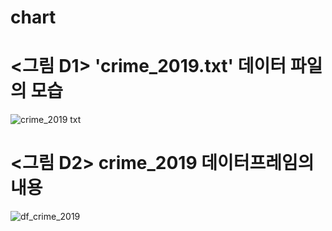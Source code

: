 # chart

# <그림 D1> 'crime_2019.txt' 데이터 파일의 모습
![crime_2019 txt](https://user-images.githubusercontent.com/75533456/101259270-3aa74080-376b-11eb-8410-537e3e03d923.PNG)

# <그림 D2> crime_2019 데이터프레임의 내용
![df_crime_2019](https://user-images.githubusercontent.com/75533456/101262650-9d0c3b00-3783-11eb-9de0-a3df4ff33fe1.PNG)

